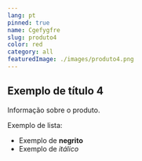 ```yaml
---
lang: pt
pinned: true
name: Cgefygfre
slug: produto4
color: red
category: all
featuredImage: ./images/produto4.png
---
```


## Exemplo de título 4

Informação sobre o produto.

Exemplo de lista:

- Exemplo de **negrito**
- Exemplo de _itálico_
